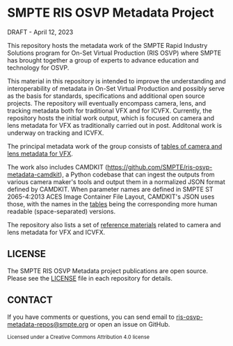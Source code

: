 <!---
// SPDX-License-Identifier: CC-BY-4.0
// Copyright Contributors to the SMTPE RIS OSVP Metadata Project
-->

# SMPTE RIS OSVP Metadata Project

DRAFT - April 12, 2023

This repository hosts the metadata work of the SMPTE Rapid Industry Solutions program for On-Set Virtual Production (RIS OSVP) where SMPTE has brought together a group of experts to advance education and technology for OSVP.

This material in this repository is intended to improve the understanding and interoperability of metadata in On-Set Virtual Production and possibly serve as the basis for standards, specifications and additional open source projects. The repository will eventually encompass camera, lens, and tracking metadata both for traditional VFX and for ICVFX. Currently, the repository hosts the initial work output, which is focused on camera and lens metadata for VFX as traditionally carried out in post. Additonal work is underway on tracking and ICVFX.

The principal metadata work of the group consists of [tables of camera and lens metadata for VFX](vfx/camera-lens-tables.md).

The work also includes CAMDKIT (https://github.com/SMPTE/ris-osvp-metadata-camdkit), a Python codebase that can ingest the outputs from various camera maker's tools and output them in a normalized JSON format defined by CAMDKIT. When parameter names are defined in SMPTE ST 2065-4:2013 ACES Image Container File Layout, CAMDKIT's JSON uses those, with the names in the [tables](vfx/camera-lens-tables.md) being the corresponding more human readable (space-separated) versions.

The repository also lists a set of [reference materials](references/camera-lens-references.md) related to camera and lens metadata for VFX and ICVFX.

## LICENSE

The SMPTE RIS OSVP Metadata project publications are open source. Please see the [LICENSE](LICENSE.md) file in each repository for details.

## CONTACT

If you have comments or questions, you can send email to ris-osvp-metadata-repos@smpte.org or open an issue on GitHub.

<sub>Licensed under a Creative Commons Attribution 4.0 license<br></sub>
